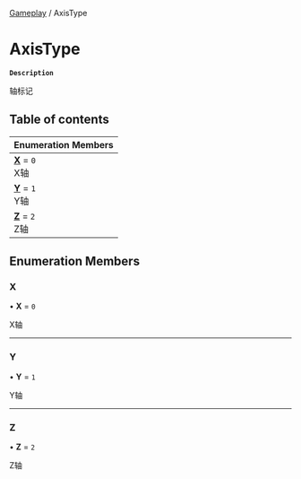 [Gameplay](../modules/Gameplay.Gameplay.md) / AxisType

# AxisType <Badge type="tip" text="Enumeration" /> <Score text="AxisType" />

**`Description`**

轴标记

## Table of contents

| Enumeration Members |
| :-----|
| **[X](Gameplay.AxisType.md#x)** = ``0`` <br> X轴|
| **[Y](Gameplay.AxisType.md#y)** = ``1`` <br> Y轴|
| **[Z](Gameplay.AxisType.md#z)** = ``2`` <br> Z轴|

## Enumeration Members

### X <Score text="X" /> 

• **X** = ``0``

X轴

___

### Y <Score text="Y" /> 

• **Y** = ``1``

Y轴

___

### Z <Score text="Z" /> 

• **Z** = ``2``

Z轴

